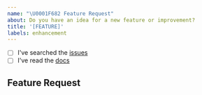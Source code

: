 ```yaml
---
name: "\U0001F682 Feature Request"
about: Do you have an idea for a new feature or improvement?
title: '[FEATURE]'
labels: enhancement
---
```


<!--
    Thanks for wanting to make djLint better.

    Have you...
-->

- [ ] I've searched the [issues](https://github.com/Riverside-Healthcare/djLint/issues)
- [ ] I've read the [docs](https://djlint.com)

## Feature Request

<!-- Thanks! 🤠 -->
